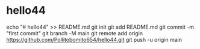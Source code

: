 # hello44
echo "# hello44" >> README.md
git init
git add README.md
git commit -m "first commit"
git branch -M main
git remote add origin https://github.com/Pollitobomito654/hello44.git
git push -u origin main

